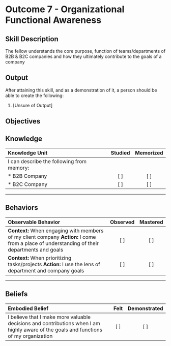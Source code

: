 # Outcome 7 - Organizational Functional Awareness

**Skill Description**
----------
The fellow understands the core purpose, function of teams/departments of B2B & B2C companies and how they ultimately contribute to the goals of a company

**Output**
----------
After attaining this skill, and as a demonstration of it, a person should be able to create the following:

1. [Unsure of Output]


**Objectives**
----------
## **Knowledge**


| Knowledge Unit   |      Studied      | Memorized |
|:-------------|:------------------:|:--------:|
| I can describe the following from memory: | | |
| * B2B Company | [ ] | [ ]  |
| * B2C Company     | [ ] | [ ]  |


----------


## **Behaviors**

| Observable Behavior   |      Observed      | Mastered |
|:-------------|:------------------:|:--------:|
| **Context:** When engaging with members of my client company **Action:** I come from a place of understanding of their departments and goals | [ ] | [ ]  |
| **Context:** When prioritizing tasks/projects **Action:**  I use the lens of department and company goals |   [ ]   |   [ ]  |


----------


## **Beliefs**


| Embodied Belief   |      Felt      | Demonstrated |
|:-------------|:------------------:|:--------:|
| I believe that I make more valuable decisions and contributions when I am highly aware of the goals and functions of my organization | [ ] | [ ]  |

